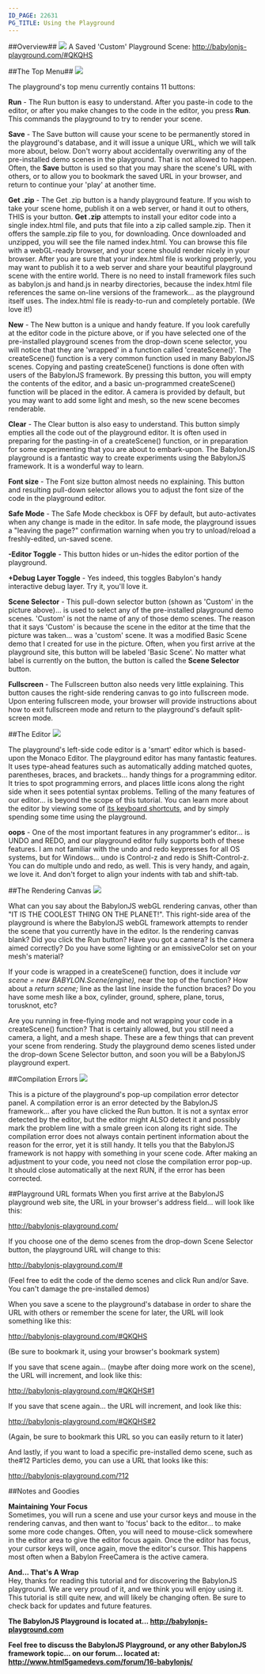 ```yaml
---
ID_PAGE: 22631
PG_TITLE: Using the Playground
---
```


##Overview##
![](http://urbanproductions.com/wingy/babylon/playground/monaco/playground01.jpg)
A Saved 'Custom' Playground Scene: http://babylonjs-playground.com/#QKQHS

##The Top Menu##
![](http://urbanproductions.com/wingy/babylon/playground/monaco/playground_tm01b.jpg)

The playground's top menu currently contains 11 buttons:

**Run** - The Run button is easy to understand. After you paste-in code to the editor, or after you make changes to the code in the editor, you press **Run**.  This commands the playground to try to render your scene.

**Save** - The Save button will cause your scene to be permanently stored in the playground's database, and it will issue a unique URL, which we will talk more about, below.  Don't worry about accidentally overwriting any of the pre-installed demo scenes in the playground.  That is not allowed to happen. Often, the **Save** button is used so that you may share the scene's URL with others, or to allow you to bookmark the saved URL in your browser, and return to continue your 'play' at another time.

**Get .zip** - The Get .zip button is a handy playground feature. If you wish to take your scene home, publish it on a web server, or hand it out to others, THIS is your button.  **Get .zip** attempts to install your editor code into a single index.html file, and puts that file into a zip called sample.zip.  Then it offers the sample.zip file to you, for downloading.  Once downloaded and unzipped, you will see the file named index.html.  You can browse this file with a webGL-ready browser, and your scene should render nicely in your browser.  After you are sure that your index.html file is working properly, you may want to publish it to a web server and share your beautiful playground scene with the entire world.  There is no need to install framework files such as babylon.js and hand.js in nearby directories, because the index.html file references the same on-line versions of the framework... as the playground itself uses.  The index.html file is ready-to-run and completely portable.  (We love it!)

**New** - The New button is a unique and handy feature. If you look carefully at the editor code in the picture above, or if you have selected one of the pre-installed playground scenes from the drop-down scene selector, you will notice that they are 'wrapped' in a function called 'createScene()'.  The createScene() function is a very common function used in many BabylonJS scenes.  Copying and pasting createScene() functions is done often with users of the BabylonJS framework.  By pressing this button, you will empty the contents of the editor, and a basic un-programmed createScene() function will be placed in the editor.  A camera is provided by default, but you may want to add some light and mesh, so the new scene becomes renderable.

**Clear** - The Clear button is also easy to understand. This button simply empties all the code out of the playground editor.  It is often used in preparing for the pasting-in of a createScene() function, or in preparation for some experimenting that you are about to embark-upon.  The BabylonJS playground is a fantastic way to create experiments using the BabylonJS framework.  It is a wonderful way to learn.

**Font size** - The Font size button almost needs no explaining. This button and resulting pull-down selector allows you to adjust the font size of the code in the playground editor.

**Safe Mode** - The Safe Mode checkbox is OFF by default, but auto-activates when any change is made in the editor. In safe mode, the playground issues a "leaving the page?" confirmation warning when you try to unload/reload a freshly-edited, un-saved scene.

**-Editor Toggle** - This button hides or un-hides the editor portion of the playground.

**+Debug Layer Toggle** - Yes indeed, this toggles Babylon's handy interactive debug layer.  Try it, you'll love it.

**Scene Selector** - This pull-down selector button (shown as 'Custom' in the picture above)... is used to select any of the pre-installed playground demo scenes.  'Custom' is not the name of any of those demo scenes.  The reason that it says 'Custom' is because the scene in the editor at the time that the picture was taken... was a 'custom' scene.  It was a modified Basic Scene demo that I created for use in the picture.  Often, when you first arrive at the playground site, this button will be labeled 'Basic Scene'.  No matter what label is currently on the button, the button is called the **Scene Selector** button.

**Fullscreen** - The Fullscreen button also needs very little explaining. This button causes the right-side rendering canvas to go into fullscreen mode.  Upon entering fullscreen mode, your browser will provide instructions about how to exit fullscreen mode and return to the playground's default split-screen mode.

##The Editor
![](http://urbanproductions.com/wingy/babylon/playground/monaco/playground_ed01.jpg)

The playground's left-side code editor is a 'smart' editor which is based-upon the Monaco Editor.  The playground editor has many fantastic features.  It uses type-ahead features such as automatically adding matched quotes, parentheses, braces, and brackets... handy things for a programming editor.  It tries to spot programming errors, and places little icons along the right side when it sees potential syntax problems.  Telling of the many features of our editor... is beyond the scope of this tutorial.  You can learn more about the editor by viewing some of [its keyboard shortcuts](http://urbanproductions.com/wingy/babylon/playground/monaco/PGshortcuts.htm), and by simply spending some time using the playground.

**oops** - One of the most important features in any programmer's editor... is UNDO and REDO, and our playground editor fully supports both of these features.  I am not familiar with the undo and redo keypresses for all OS systems, but for Windows... undo is Control-z and redo is Shift-Control-z.  You can do multiple undo and redo, as well. This is very handy, and again, we love it.  And don't forget to align your indents with tab and shift-tab.

##The Rendering Canvas
![](http://urbanproductions.com/wingy/babylon/playground/monaco/playground_rc01.jpg)

What can you say about the BabylonJS webGL rendering canvas, other than "IT IS THE COOLEST THING ON THE PLANET!".  This right-side area of the playground is where the BabylonJS webGL framework attempts to render the scene that you currently have in the editor.  Is the rendering canvas blank?  Did you click the Run button?  Have you got a camera?  Is the camera aimed correctly?  Do you have some lighting or an emissiveColor set on your mesh's material?

If your code is wrapped in a createScene() function, does it include *var scene = new BABYLON.Scene(engine),* near the top of the function?  How about a *return scene;* line as the last line inside the function braces?  Do you have some mesh like a box, cylinder, ground, sphere, plane, torus, torusknot, etc?

Are you running in free-flying mode and not wrapping your code in a createScene() function?  That is certainly allowed, but you still need a camera, a light, and a mesh shape.  These are a few things that can prevent your scene from rendering.  Study the playground demo scenes listed under the drop-down Scene Selector button, and soon you will be a BabylonJS playground expert.

##Compilation Errors
![](http://urbanproductions.com/wingy/babylon/playground/monaco/playground_ce01.jpg)

This is a picture of the playground's pop-up compilation error detector panel.  A compilation error is an error detected by the BabylonJS framework... after you have clicked the Run button.  It is not a syntax error detected by the editor, but the editor might ALSO detect it and possibly mark the problem line with a smale green icon along its right side. The compilation error does not always contain pertinent information about the reason for the error, yet it is still handy.  It tells you that the BabylonJS framework is not happy with something in your scene code.  After making an adjustment to your code, you need not close the compilation error pop-up.  It should close automatically at the next RUN, if the error has been corrected.

##Playground URL formats
When you first arrive at the BabylonJS playground web site, the URL in your browser's address field... will look like this:

http://babylonjs-playground.com/

If you choose one of the demo scenes from the drop-down Scene Selector button, the playground URL will change to this:

http://babylonjs-playground.com/#

(Feel free to edit the code of the demo scenes and click Run and/or Save. You can't damage the pre-installed demos)

When you save a scene to the playground's database in order to share the URL with others or remember the scene for later, the URL will look something like this:

http://babylonjs-playground.com/#QKQHS

(Be sure to bookmark it, using your browser's bookmark system)

If you save that scene again... (maybe after doing more work on the scene), the URL will increment, and look like this:

http://babylonjs-playground.com/#QKQHS#1

If you save that scene again... the URL will increment, and look like this:

http://babylonjs-playground.com/#QKQHS#2

(Again, be sure to bookmark this URL so you can easily return to it later)

And lastly, if you want to load a specific pre-installed demo scene, such as the#12 Particles demo, you can use a URL that looks like this:

http://babylonjs-playground.com/?12

##Notes and Goodies

**Maintaining Your Focus**  
Sometimes, you will run a scene and use your cursor keys and mouse in the rendering canvas, and then want to 'focus' back to the editor... to make some more code changes.  Often, you will need to mouse-click somewhere in the editor area to give the editor focus again.  Once the editor has focus, your cursor keys will, once again, move the editor's cursor.  This happens most often when a Babylon FreeCamera is the active camera.


**And... That's A Wrap**  
Hey, thanks for reading this tutorial and for discovering the BabylonJS playground.  We are very proud of it, and we think you will enjoy using it.  This tutorial is still quite new, and will likely be changing often.  Be sure to check back for updates and future features.

**The BabylonJS Playground is located at... http://babylonjs-playground.com**

**Feel free to discuss the BabylonJS Playground, or any other BabylonJS framework topic... on our forum... located at:    http://www.html5gamedevs.com/forum/16-babylonjs/**
